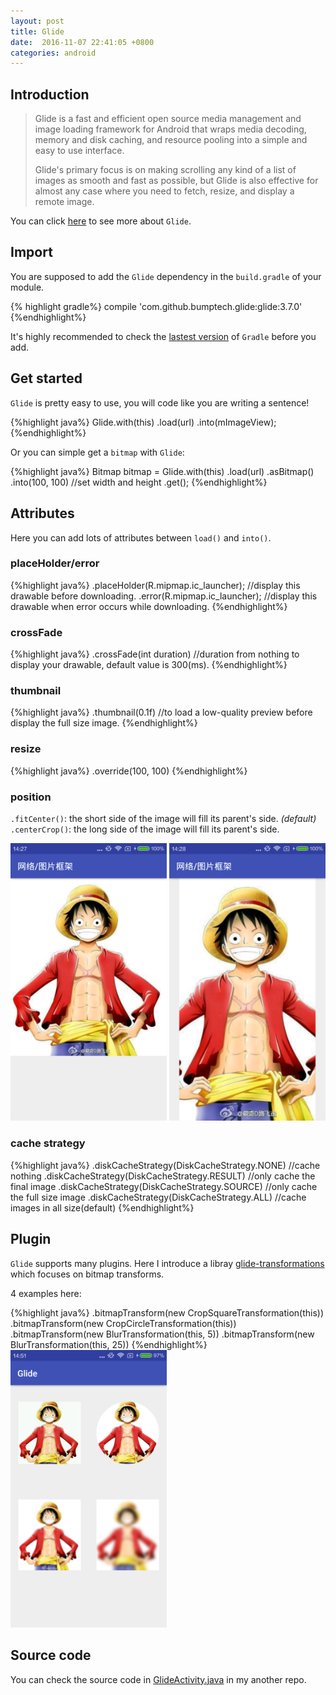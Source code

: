 ```yaml
---
layout: post
title: Glide
date:  2016-11-07 22:41:05 +0800
categories: android
---
```


## Introduction
>Glide is a fast and efficient open source media management and image loading framework for Android that wraps media decoding, memory and disk caching, and resource pooling into a simple and easy to use interface.
>
>Glide's primary focus is on making scrolling any kind of a list of images as smooth and fast as possible, but Glide is also effective for almost any case where you need to fetch, resize, and display a remote image.

You can click [here](https://github.com/bumptech/glide) to see more about `Glide`.

## Import

You are supposed to add the `Glide` dependency in the `build.gradle` of your module.

{% highlight gradle%}
compile 'com.github.bumptech.glide:glide:3.7.0'
{%endhighlight%}

It's highly recommended to check the [lastest version](https://github.com/bumptech/glide#download) of `Gradle` before you add.

## Get started
`Glide` is pretty easy to use, you will code like you are writing a sentence!

{%highlight java%}
Glide.with(this)
	    .load(url)
	    .into(mImageView);
{%endhighlight%}

Or you can simple get a `bitmap` with `Glide`:

{%highlight java%}
Bitmap bitmap = Glide.with(this)
			.load(url)
			.asBitmap()
			.into(100, 100) //set width and height
			.get();
{%endhighlight%}

## Attributes
Here you can add lots of attributes between `load()` and `into()`.

### placeHolder/error

{%highlight java%}
.placeHolder(R.mipmap.ic_launcher);		//display this drawable before downloading.
.error(R.mipmap.ic_launcher);			//display this drawable when error occurs while downloading.
{%endhighlight%}

### crossFade

{%highlight java%}
.crossFade(int duration)		//duration from nothing to display your drawable, default value is 300(ms).
{%endhighlight%}

### thumbnail

{%highlight java%}
.thumbnail(0.1f)			//to load a low-quality preview before display the full size image.
{%endhighlight%}

### resize

{%highlight java%}
.override(100, 100)
{%endhighlight%}

### position

`.fitCenter()`: the short side of the image will fill its parent's side. *(default)*
`.centerCrop()`: the long side of the image will fill its parent's side.

<img src="/screenshots/fit-center.png" width="250"/>
<img src="/screenshots/center-crop.png" width="250"/>

### cache strategy

{%highlight java%}
.diskCacheStrategy(DiskCacheStrategy.NONE)	//cache nothing
.diskCacheStrategy(DiskCacheStrategy.RESULT)	//only cache the final image
.diskCacheStrategy(DiskCacheStrategy.SOURCE)	//only cache the full size image
.diskCacheStrategy(DiskCacheStrategy.ALL)	//cache images in all size(default)
{%endhighlight%}

## Plugin
`Glide` supports many plugins. Here I introduce a libray [glide-transformations](https://github.com/wasabeef/glide-transformations) which focuses on bitmap transforms.

4 examples here:

{%highlight java%}
.bitmapTransform(new CropSquareTransformation(this))
.bitmapTransform(new CropCircleTransformation(this))
.bitmapTransform(new BlurTransformation(this, 5))
.bitmapTransform(new BlurTransformation(this, 25))
{%endhighlight%}
<img src="/screenshots/4-examples.png" width="250"/>

## Source code
You can check the source code in [GlideActivity.java](https://github.com/Mindjet/NetworkThirdPartyLib/blob/master/app/src/main/java/com/mindjet/networkthirdpartylib/GlideActivity.java) in my another repo.
